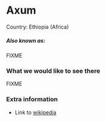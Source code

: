 # Axum

Country: Ethiopia (Africa)

##### Also known as:

FIXME

### What we would like to see there

FIXME

### Extra information

- Link to [wikipedia](https://wikipedia.com/FIXME)
